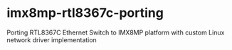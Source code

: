 # imx8mp-rtl8367c-porting
Porting RTL8367C Ethernet Switch to IMX8MP platform with custom Linux network driver implementation
